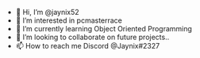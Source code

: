 - 👋 Hi, I’m @jaynix52
- 👀 I’m interested in pcmasterrace
- 🌱 I’m currently learning Object Oriented Programming
- 💞️ I’m looking to collaborate on future projects..
- 📫 How to reach me Discord @Jaynix#2327

<!---
jaynix52/jaynix52 is a ✨ special ✨ repository because its `README.md` (this file) appears on your GitHub profile.
You can click the Preview link to take a look at your changes.
--->

